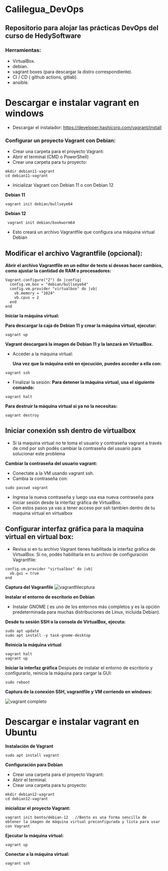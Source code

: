 # Calilegua_DevOps

## Repositorio para alojar las prácticas DevOps del curso de HedySoftware

### Herramientas:
- VirtualBox.
- debian.
- vagrant boxes (para descargar la distro correspondiente).
- CI / CD ( github actions, gitlab).
- ansible.
  

# Descargar e instalar vagrant en windows

- Descargar el instalador: https://developer.hashicorp.com/vagrant/install
  
### Configurar un proyecto Vagrant con Debian:

- Crear una carpeta para el proyecto Vagrant:
- Abrir el terminal (CMD o PowerShell)
- Crear una carpeta para tu proyecto:
  
```
mkdir debian11-vagrant
cd debian11-vagrant
```
- Inicializar Vagrant con Debian 11 o con Debian 12
  
__Debian 11__
```
vagrant init debian/bullseye64
```
__Debian 12__

```
 vagrant init debian/bookworm64
```

- Esto creará un archivo Vagrantfile que configura una máquina virtual Debian  

## Modificar el archivo Vagrantfile (opcional):

__Abrir el archivo Vagrantfile en un editor de texto si deseas hacer cambios, como ajustar la cantidad de RAM o procesadores:__
```
Vagrant.configure("2") do |config|
  config.vm.box = "debian/bullseye64"
  config.vm.provider "virtualbox" do |vb|
    vb.memory = "1024"
    vb.cpus = 2
  end
end
```
__Iniciar la máquina virtual:__

__Para descargar la caja de Debian 11 y crear la máquina virtual, ejecutar:__

```
vagrant up
```
__Vagrant descargará la imagen de Debian 11 y la lanzará en VirtualBox.__

- Acceder a la máquina virtual:

  __Una vez que la máquina esté en ejecución, puedes acceder a ella con:__
  
```
vagrant ssh

```
- Finalizar la sesión:
  __Para detener la máquina virtual, usa el siguiente comando:__

```
vagrant halt
```
__Para destruir la máquina virtual si ya no la necesitas:__

```
vagrant destroy
```
## Iniciar conexión ssh dentro de virtualbox
- Si la maquina virtual no te toma el usuario y contraseña vagrant a través de cmd por ssh podés cambiar la contraseña del usuario para solucionar este problema

__Cambiar la contraseña del usuario vagrant:__
- Conectate a la VM usando vagrant ssh.
- Cambia la contraseña con:
  
```
sudo passwd vagrant
```
- Ingresa la nueva contraseña y luego usa esa nueva contraseña para iniciar sesión desde la interfaz gráfica de VirtualBox.
- Con estos pasos ya vas a tener acceso por ssh tambíen dentro de tu maquina virtual en virtualbox

## Configurar interfaz gráfica para la maquina virtual en virtual box:

- Revisa si en tu archivo Vagrant tienes habilitada la interfaz gráfica de VirtualBox. Si no, podés habilitarla en tu archivo de configuración Vagrantfile:
  
```
config.vm.provider "virtualbox" do |vb|
  vb.gui = true
end

```
__Captura del Vagranfile__
![vagrantfilecptura](https://github.com/user-attachments/assets/4ca857e4-b023-4436-be0b-09b15d8f7467)


__Instalar el entorno de escritorio en Debian__
 - Instalar GNOME ( es uno de los entornos más completos y es la opción predeterminada para muchas distribuciones de Linux, incluida Debian).


__Desde tu sesión SSH o la consola de VirtualBox, ejecuta:__

```
sudo apt update
sudo apt install -y task-gnome-desktop

```
__Reinicia la máquina virtual__

```
vagrant halt
vagrant up

```
__Iniciar la interfaz gráfica__
Después de instalar el entorno de escritorio y configurarlo, reinicia la máquina para cargar la GUI:

```
sudo reboot

```
__Captura de la conexión SSH, vagrantfile y VM corriendo en windows:__


![vagrant completo](https://github.com/user-attachments/assets/f9f163ea-9c8c-41d8-a617-58830d480087)

# Descargar e instalar vagrant en Ubuntu

__Instalación de Vagrant__

```
sudo apt install vagrant

```
__Configuración para Debian__
- Crear una carpeta para el proyecto Vagrant:
- Abrir el terminal.
- Crear una carpeta para tu proyecto:
  
```
mkdir debian12-vagrant
cd debian12-vagrant

```

__inicializar el proyecto Vagrant:__


```
vagrant init bento/debian-12   //Bento es una forma sencilla de obtener la imagen de máquina virtual preconfigurada y lista para usar con Vagrant 

```

__Ejecutar la máquina virtual:__

```
vagrant up

```
__Conectar a la máquina virtual:__

```
vagrant ssh

```

